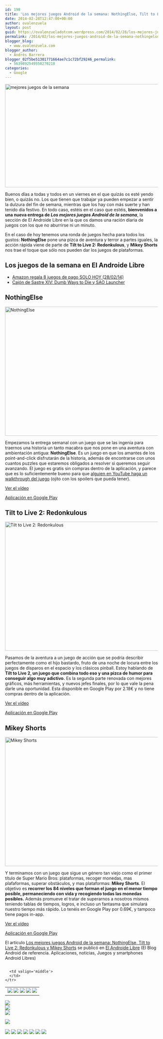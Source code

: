 ```yaml
---
id: 198
title: 'Los mejores juegos Android de la semana: NothingElse, Tilt to Live 2: Redonkulous y Mikey Shorts'
date: 2014-02-28T12:47:00+00:00
author: ovalenzuela
layout: post
guid: https://ovalenzueladotcom.wordpress.com/2014/02/28/los-mejores-juegos-android-de-la-semana-nothingelse-tilt-to-live-2-redonkulous-y-mikey-shorts
permalink: /2014/02/los-mejores-juegos-android-de-la-semana-nothingelse-tilt-to-live-2-redonkulous-y-mikey-shorts.html
blogger_blog:
  - www.ovalenzuela.com
blogger_author:
  - Andrés Barrera
blogger_02f5be51301771664ae7c1c72bf29246_permalink:
  - 5639892549558270218
categories:
  - Google
---
```

[<img class="aligncenter size-full wp-image-126368" alt="mejores juegos de la semana" src="http://www.elandroidelibre.com/wp-content/uploads/2014/02/mejores-juegos-de-la-semana.jpg" width="680" height="340" />](http://www.elandroidelibre.com/wp-content/uploads/2014/02/mejores-juegos-de-la-semana.jpg)

Buenos días a todas y todos en un viernes en el que quizás os esté yendo bien, o quizás no. Los que tienen que trabajar ya pueden empezar a sentir la dulzura del fin de semana, mientras que los hay con más suerte y han tenido día festivo. En todo caso, estéis en el caso que estéis, **bienvenidos a una nueva entrega de _Los mejores juegos Android de la semana_**, la sección de El Androide Libre en la que os damos una ración diaria de juegos con los que no aburrirse ni un minuto.

En el caso de hoy tenemos una ronda de juegos hecha para todos los gustos: **NothingElse** pone una pizca de aventura y terror a partes iguales, la acción rápida viene de parte de **Tilt to Live 2: Redonkulous**, y **Mikey Shorts** nos trae el toque que sólo nos pueden dar los juegos de plataformas.

## Los juegos de la semana en El Androide Libre

  * <a href="http://www.elandroidelibre.com/2014/02/amazon-regala-8-juegos-de-pago-solo-durante-un-dia.html" target="_blank">Amazon regala 8 juegos de pago SOLO HOY (28/02/14)</a>
  * <a href="http://www.elandroidelibre.com/2014/02/cajn-de-sastre-xiv-dashnotifier-pushbullet-sao-launcher-dumb-ways-to-die-y-agent.html" target="_blank">Cajón de Sastre XIV: Dumb Ways to Die y SAO Launcher</a>

## NothingElse

[<img class="aligncenter size-large wp-image-129392" alt="NothingElse" src="http://www.elandroidelibre.com/wp-content/uploads/2014/02/NothingElse-680x425.jpg" width="680" height="425" />](http://www.elandroidelibre.com/wp-content/uploads/2014/02/NothingElse.jpg)

Empezamos la entrega semanal con un juego que se las ingenia para traernos una historia un tanto macabra que nos pone en una aventura con ambientación antigua: **NothingElse**. Es un juego en que los amantes de los point-and-click disfrutarán de la historia, además de encontrarse con unos cuantos puzzles que estaremos obligados a resolver si queremos seguir avanzando. El juego es gratis sin compras dentro de la aplicación, y parece que es lo suficientemente bueno para que <a href="https://www.youtube.com/watch?feature=player_embedded&v=7ksv0ln35Gk" target="_blank">alguien en YouTube haga un walkthrough del juego</a> (ojito con los spoilers que pueda tener).

[Ver el vídeo](http://www.elandroidelibre.com/2014/02/los-mejores-juegos-android-de-la-semana-nothingelse-tilt-to-live-2-redonkulous-y-mikey-shorts.html)

<a target="_blank" href="https://play.google.com/store/apps/details?id=com.mymadnessworks.NothingElse">Aplicación en Google Play</a>

## Tilt to Live 2: Redonkulous

[<img class="aligncenter size-large wp-image-129394" alt="Tilt to Live 2: Redonkulous" src="http://www.elandroidelibre.com/wp-content/uploads/2014/02/Tilt-to-Live-2-Redonkulous-680x425.jpg" width="680" height="425" />](http://www.elandroidelibre.com/wp-content/uploads/2014/02/Tilt-to-Live-2-Redonkulous.jpg)

Pasamos de la aventura a un juego de acción que se podría describir perfectamente como el hijo bastardo, fruto de una noche de locura entre los juegos de disparos en el espacio y los clásicos pinball. Estoy hablando de **Tilt to Live 2, un juego que combina todo eso y una pizca de humor para conseguir algo muy adictivo.** Es la segunda parte renovada con mejores gráficos, más herramientas, y nuevos jefes finales, por lo que vale la pena darle una oportunidad. Esta disponible en Google Play por 2.18€ y no tiene compras dentro de la aplicación.

[Ver el vídeo](http://www.elandroidelibre.com/2014/02/los-mejores-juegos-android-de-la-semana-nothingelse-tilt-to-live-2-redonkulous-y-mikey-shorts.html)

<a target="_blank" href="https://play.google.com/store/apps/details?id=com.onemanleft.tilttolive2">Aplicación en Google Play</a>

## Mikey Shorts

[<img class="aligncenter size-large wp-image-129395" alt="Mikey Shorts" src="http://www.elandroidelibre.com/wp-content/uploads/2014/02/Mikey-Shorts-680x425.jpg" width="680" height="425" />](http://www.elandroidelibre.com/wp-content/uploads/2014/02/Mikey-Shorts.jpg)

Y terminamos con un juego que sigue un género tan viejo como el primer título de Super Mario Bros: plataformas, recoger monedas, mas plafaformas, superar obstáculos, y mas plataformas: **Mikey Shorts**. El objetivo es **recorrer los 84 niveles que forman el juego en el menor tiempo posible, permaneciendo con vida y recogiendo todas las monedas posibles.** Además promueve el tratar de superarnos a nosotros mismos teniendo tablas de tiempos, logros, e incluso un fantasma que simulará nuestro tiempo más rápido. Lo tenéis en Google Play por 0.69€, y tampoco tiene pagos in-app.

[Ver el vídeo](http://www.elandroidelibre.com/2014/02/los-mejores-juegos-android-de-la-semana-nothingelse-tilt-to-live-2-redonkulous-y-mikey-shorts.html)

<a target="_blank" href="https://play.google.com/store/apps/details?id=com.noodlecake.mikeyshorts">Aplicación en Google Play</a>

El artículo [Los mejores juegos Android de la semana: NothingElse, Tilt to Live 2: Redonkulous y Mikey Shorts](http://www.elandroidelibre.com/2014/02/los-mejores-juegos-android-de-la-semana-nothingelse-tilt-to-live-2-redonkulous-y-mikey-shorts.html) se publicó en [El Androide Libre](http://www.elandroidelibre.com) (El Blog Android de referencia. Aplicaciones, noticias, Juegos y smartphones Android Libres)


<img width="1" height="1" src="http://rss.feedsportal.com/c/34005/f/617036/s/37a5d918/sc/5/mf.gif" border="0" /> 

<div>
  <table border='0'>
    <tr>
      <td valign='middle'>
        <a href="http://share.feedsportal.com/share/twitter/?u=http%3A%2F%2Fwww.elandroidelibre.com%2F2014%2F02%2Flos-mejores-juegos-android-de-la-semana-nothingelse-tilt-to-live-2-redonkulous-y-mikey-shorts.html&t=Los+mejores+juegos+Android+de+la+semana%3A+NothingElse%2C+Tilt+to+Live+2%3A+Redonkulous+y+Mikey+Shorts" target="_blank"><img src="http://res3.feedsportal.com/social/twitter.png" border="0" /></a> <a href="http://share.feedsportal.com/share/facebook/?u=http%3A%2F%2Fwww.elandroidelibre.com%2F2014%2F02%2Flos-mejores-juegos-android-de-la-semana-nothingelse-tilt-to-live-2-redonkulous-y-mikey-shorts.html&t=Los+mejores+juegos+Android+de+la+semana%3A+NothingElse%2C+Tilt+to+Live+2%3A+Redonkulous+y+Mikey+Shorts" target="_blank"><img src="http://res3.feedsportal.com/social/facebook.png" border="0" /></a> <a href="http://share.feedsportal.com/share/linkedin/?u=http%3A%2F%2Fwww.elandroidelibre.com%2F2014%2F02%2Flos-mejores-juegos-android-de-la-semana-nothingelse-tilt-to-live-2-redonkulous-y-mikey-shorts.html&t=Los+mejores+juegos+Android+de+la+semana%3A+NothingElse%2C+Tilt+to+Live+2%3A+Redonkulous+y+Mikey+Shorts" target="_blank"><img src="http://res3.feedsportal.com/social/linkedin.png" border="0" /></a> <a href="http://share.feedsportal.com/share/gplus/?u=http%3A%2F%2Fwww.elandroidelibre.com%2F2014%2F02%2Flos-mejores-juegos-android-de-la-semana-nothingelse-tilt-to-live-2-redonkulous-y-mikey-shorts.html&t=Los+mejores+juegos+Android+de+la+semana%3A+NothingElse%2C+Tilt+to+Live+2%3A+Redonkulous+y+Mikey+Shorts" target="_blank"><img src="http://res3.feedsportal.com/social/googleplus.png" border="0" /></a> <a href="http://share.feedsportal.com/share/email/?u=http%3A%2F%2Fwww.elandroidelibre.com%2F2014%2F02%2Flos-mejores-juegos-android-de-la-semana-nothingelse-tilt-to-live-2-redonkulous-y-mikey-shorts.html&t=Los+mejores+juegos+Android+de+la+semana%3A+NothingElse%2C+Tilt+to+Live+2%3A+Redonkulous+y+Mikey+Shorts" target="_blank"><img src="http://res3.feedsportal.com/social/email.png" border="0" /></a>
      </td>
      
      <td valign='middle'>
      </td>
    </tr>
  </table>
</div>

[<img src="http://da.feedsportal.com/r/187558342704/u/49/f/617036/c/34005/s/37a5d918/sc/5/rc/1/rc.img" border="0" />](http://da.feedsportal.com/r/187558342704/u/49/f/617036/c/34005/s/37a5d918/sc/5/rc/1/rc.htm)  
[<img src="http://da.feedsportal.com/r/187558342704/u/49/f/617036/c/34005/s/37a5d918/sc/5/rc/2/rc.img" border="0" />](http://da.feedsportal.com/r/187558342704/u/49/f/617036/c/34005/s/37a5d918/sc/5/rc/2/rc.htm)  
[<img src="http://da.feedsportal.com/r/187558342704/u/49/f/617036/c/34005/s/37a5d918/sc/5/rc/3/rc.img" border="0" />](http://da.feedsportal.com/r/187558342704/u/49/f/617036/c/34005/s/37a5d918/sc/5/rc/3/rc.htm)

[<img src="http://da.feedsportal.com/r/187558342704/u/49/f/617036/c/34005/s/37a5d918/a2.img" border="0" />](http://da.feedsportal.com/r/187558342704/u/49/f/617036/c/34005/s/37a5d918/a2.htm)
<img width="1" height="1" src="http://pi.feedsportal.com/r/187558342704/u/49/f/617036/c/34005/s/37a5d918/a2t.img" border="0" /> 

<div>
  <a href="http://feeds.feedburner.com/~ff/elandroidelibre?a=xkJeA483IjE:8cZL-IxemSk:ecdYMiMMAMM"><img src="http://feeds.feedburner.com/~ff/elandroidelibre?d=ecdYMiMMAMM" border="0" /></a> <a href="http://feeds.feedburner.com/~ff/elandroidelibre?a=xkJeA483IjE:8cZL-IxemSk:V_sGLiPBpWU"><img src="http://feeds.feedburner.com/~ff/elandroidelibre?i=xkJeA483IjE:8cZL-IxemSk:V_sGLiPBpWU" border="0" /></a> <a href="http://feeds.feedburner.com/~ff/elandroidelibre?a=xkJeA483IjE:8cZL-IxemSk:7Q72WNTAKBA"><img src="http://feeds.feedburner.com/~ff/elandroidelibre?d=7Q72WNTAKBA" border="0" /></a> <a href="http://feeds.feedburner.com/~ff/elandroidelibre?a=xkJeA483IjE:8cZL-IxemSk:dnMXMwOfBR0"><img src="http://feeds.feedburner.com/~ff/elandroidelibre?d=dnMXMwOfBR0" border="0" /></a> <a href="http://feeds.feedburner.com/~ff/elandroidelibre?a=xkJeA483IjE:8cZL-IxemSk:yIl2AUoC8zA"><img src="http://feeds.feedburner.com/~ff/elandroidelibre?d=yIl2AUoC8zA" border="0" /></a> <a href="http://feeds.feedburner.com/~ff/elandroidelibre?a=xkJeA483IjE:8cZL-IxemSk:qj6IDK7rITs"><img src="http://feeds.feedburner.com/~ff/elandroidelibre?d=qj6IDK7rITs" border="0" /></a> <a href="http://feeds.feedburner.com/~ff/elandroidelibre?a=xkJeA483IjE:8cZL-IxemSk:I9og5sOYxJI"><img src="http://feeds.feedburner.com/~ff/elandroidelibre?d=I9og5sOYxJI" border="0" /></a>
</div>

<img src="http://feeds.feedburner.com/~r/elandroidelibre/~4/xkJeA483IjE" height="1" width="1" />